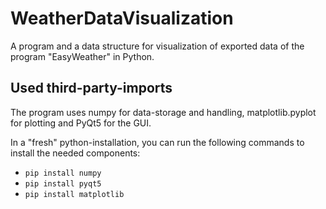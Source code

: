 # WeatherDataVisualization
A program and a data structure for visualization of exported data of the program "EasyWeather" in Python.

## Used third-party-imports ##
The program uses numpy for data-storage and handling, matplotlib.pyplot for plotting and PyQt5 for the GUI.

In a "fresh" python-installation, you can run the following commands to install the needed components:
- `pip install numpy`
- `pip install pyqt5`
- `pip install matplotlib`
